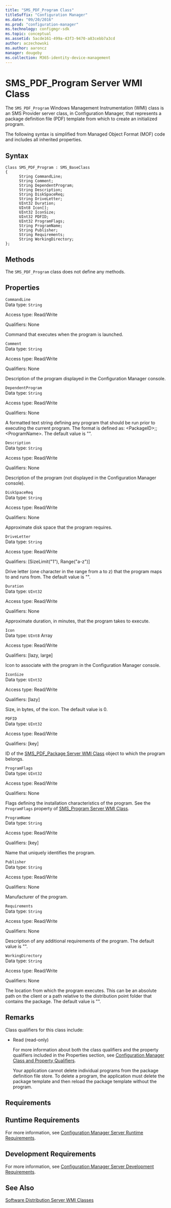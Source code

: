 ```yaml
---
title: "SMS_PDF_Program Class"
titleSuffix: "Configuration Manager"
ms.date: "09/20/2016"
ms.prod: "configuration-manager"
ms.technology: configmgr-sdk
ms.topic: conceptual
ms.assetid: 5acde161-499a-43f3-9470-a83cebb7a3cd
author: aczechowski
ms.author: aaroncz
manager: dougeby
ms.collection: M365-identity-device-management
---
```

# SMS_PDF_Program Server WMI Class
The `SMS_PDF_Program` Windows Management Instrumentation (WMI) class is an SMS Provider server class, in Configuration Manager, that represents a package definition file (PDF) template from which to create an initialized program.  

 The following syntax is simplified from Managed Object Format (MOF) code and includes all inherited properties.  

## Syntax  

```  
Class SMS_PDF_Program : SMS_BaseClass  
{  
      String CommandLine;  
      String Comment;  
      String DependentProgram;  
      String Description;  
      String DiskSpaceReq;  
      String DriveLetter;  
      UInt32 Duration;  
      UInt8 Icon[];  
      UInt32 IconSize;  
      UInt32 PDFID;  
      UInt32 ProgramFlags;  
      String ProgramName;  
      String Publisher;  
      String Requirements;  
      String WorkingDirectory;  
};  
```  

## Methods  
 The `SMS_PDF_Program` class does not define any methods.  

## Properties  
 `CommandLine`  
 Data type: `String`  

 Access type: Read/Write  

 Qualifiers: None  

 Command that executes when the program is launched.  

 `Comment`  
 Data type: `String`  

 Access type: Read/Write  

 Qualifiers: None  

 Description of the program displayed in the Configuration Manager console.  

 `DependentProgram`  
 Data type: `String`  

 Access type: Read/Write  

 Qualifiers: None  

 A formatted text string defining any program that should be run prior to executing the current program. The format is defined as: \<PackageID>;; \<ProgramName>. The default value is "".  

 `Description`  
 Data type: `String`  

 Access type: Read/Write  

 Qualifiers: None  

 Description of the program (not displayed in the Configuration Manager console).  

 `DiskSpaceReq`  
 Data type: `String`  

 Access type: Read/Write  

 Qualifiers: None  

 Approximate disk space that the program requires.  

 `DriveLetter`  
 Data type: `String`  

 Access type: Read/Write  

 Qualifiers: [SizeLimit("1"), Range("a-z")]  

 Drive letter (one character in the range from a to z) that the program maps to and runs from. The default value is "".  

 `Duration`  
 Data type: `UInt32`  

 Access type: Read/Write  

 Qualifiers: None  

 Approximate duration, in minutes, that the program takes to execute.  

 `Icon`  
 Data type: `UInt8` Array  

 Access type: Read/Write  

 Qualifiers: [lazy, large]  

 Icon to associate with the program in the Configuration Manager console.  

 `IconSize`  
 Data type: `UInt32`  

 Access type: Read/Write  

 Qualifiers: [lazy]  

 Size, in bytes, of the icon. The default value is 0.  

 `PDFID`  
 Data type: `UInt32`  

 Access type: Read/Write  

 Qualifiers: [key]  

 ID of the [SMS_PDF_Package Server WMI Class](../../../../../develop/reference/core/servers/configure/sms_pdf_package-server-wmi-class.md) object to which the program belongs.  

 `ProgramFlags`  
 Data type: `UInt32`  

 Access type: Read/Write  

 Qualifiers: None  

 Flags defining the installation characteristics of the program. See the `ProgramFlags` property of [SMS_Program Server WMI Class](../../../../../develop/reference/core/servers/configure/sms_program-server-wmi-class.md).  

 `ProgramName`  
 Data type: `String`  

 Access type: Read/Write  

 Qualifiers: [key]  

 Name that uniquely identifies the program.  

 `Publisher`  
 Data type: `String`  

 Access type: Read/Write  

 Qualifiers: None  

 Manufacturer of the program.  

 `Requirements`  
 Data type: `String`  

 Access type: Read/Write  

 Qualifiers: None  

 Description of any additional requirements of the program. The default value is "".  

 `WorkingDirectory`  
 Data type: `String`  

 Access type: Read/Write  

 Qualifiers: None  

 The location from which the program executes. This can be an absolute path on the client or a path relative to the distribution point folder that contains the package. The default value is "".  

## Remarks  
 Class qualifiers for this class include:  

- Read (read-only)  

  For more information about both the class qualifiers and the property qualifiers included in the Properties section, see [Configuration Manager Class and Property Qualifiers](../../../../../develop/reference/misc/class-and-property-qualifiers.md).  

  Your application cannot delete individual programs from the package definition file store. To delete a program, the application must delete the package template and then reload the package template without the program.  

## Requirements  

## Runtime Requirements  
 For more information, see [Configuration Manager Server Runtime Requirements](../../../../../develop/core/reqs/server-runtime-requirements.md).  

## Development Requirements  
 For more information, see [Configuration Manager Server Development Requirements](../../../../../develop/core/reqs/server-development-requirements.md).  

## See Also  
 [Software Distribution Server WMI Classes](../../../../../develop/reference/core/servers/configure/software-distribution-server-wmi-classes.md)
